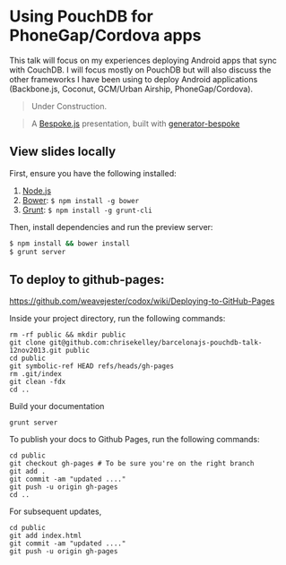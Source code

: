 # Using PouchDB for PhoneGap/Cordova apps

This talk will focus on my experiences deploying Android apps that sync with CouchDB. I will focus mostly on PouchDB
but will also discuss the other frameworks I have been using to deploy Android applications (Backbone.js, Coconut, GCM/Urban Airship, PhoneGap/Cordova).

> Under Construction.

> A [Bespoke.js](http://markdalgleish.com/projects/bespoke.js) presentation, built with [generator-bespoke](https://github.com/markdalgleish/generator-bespoke)

## View slides locally

First, ensure you have the following installed:

1. [Node.js](http://nodejs.org)
2. [Bower](http://bower.io): `$ npm install -g bower`
3. [Grunt](http://gruntjs.com): `$ npm install -g grunt-cli`

Then, install dependencies and run the preview server:

```bash
$ npm install && bower install
$ grunt server
```

## To deploy to github-pages:

https://github.com/weavejester/codox/wiki/Deploying-to-GitHub-Pages

Inside your project directory, run the following commands:

    rm -rf public && mkdir public
    git clone git@github.com:chrisekelley/barcelonajs-pouchdb-talk-12nov2013.git public
    cd public
    git symbolic-ref HEAD refs/heads/gh-pages
    rm .git/index
    git clean -fdx
    cd ..
Build your documentation

    grunt server

To publish your docs to Github Pages, run the following commands:

    cd public
    git checkout gh-pages # To be sure you're on the right branch
    git add .
    git commit -am "updated ...."
    git push -u origin gh-pages
    cd ..

For subsequent updates,

    cd public
    git add index.html
    git commit -am "updated ...."
    git push -u origin gh-pages

